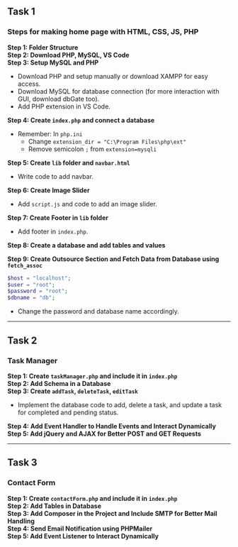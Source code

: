 ## Task 1
### Steps for making home page with HTML, CSS, JS, PHP

**Step 1: Folder Structure**  
**Step 2: Download PHP, MySQL, VS Code**  
**Step 3: Setup MySQL and PHP**  
- Download PHP and setup manually or download XAMPP for easy access.  
- Download MySQL for database connection (for more interaction with GUI, download dbGate too).  
- Add PHP extension in VS Code.  

**Step 4: Create `index.php` and connect a database**  
- Remember: In `php.ini`  
  - Change `extension_dir = "C:\Program Files\php\ext"`  
  - Remove semicolon `;` from `extension=mysqli`  

**Step 5: Create `lib` folder and `navbar.html`**  
- Write code to add navbar.  

**Step 6: Create Image Slider**  
- Add `script.js` and code to add an image slider.  

**Step 7: Create Footer in `lib` folder**  
- Add footer in `index.php`.  

**Step 8: Create a database and add tables and values**  

**Step 9: Create Outsource Section and Fetch Data from Database using `fetch_assoc`**  
```php
$host = "localhost";
$user = "root";
$password = "root";
$dbname = "db";
```
- Change the password and database name accordingly.  

---
## Task 2
### Task Manager

**Step 1: Create `taskManager.php` and include it in `index.php`**  
**Step 2: Add Schema in a Database**  
**Step 3: Create `addTask`, `deleteTask`, `editTask`**  
- Implement the database code to add, delete a task, and update a task for completed and pending status.  

**Step 4: Add Event Handler to Handle Events and Interact Dynamically**  
**Step 5: Add jQuery and AJAX for Better POST and GET Requests**  

---
## Task 3
### Contact Form

**Step 1: Create `contactForm.php` and include it in `index.php`**  
**Step 2: Add Tables in Database**  
**Step 3: Add Composer in the Project and Include SMTP for Better Mail Handling**  
**Step 4: Send Email Notification using PHPMailer**  
**Step 5: Add Event Listener to Interact Dynamically**
